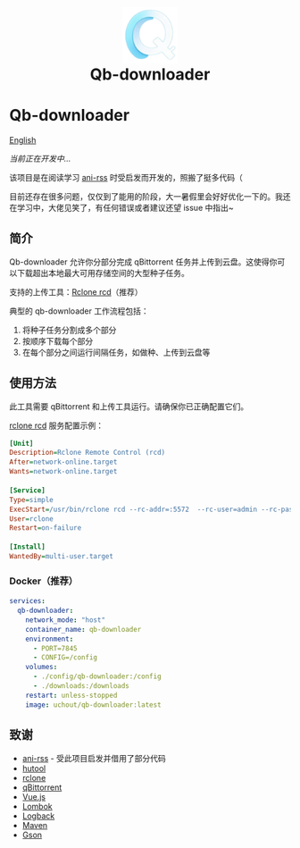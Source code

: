 <div align="center">
<img src="ui/public/android-chrome-512x512.png" height="100"/>
<h1 style="margin-top: 0">Qb-downloader</h1>
</div>

# Qb-downloader

[English](README.md)

*当前正在开发中...*

该项目是在阅读学习 [ani-rss](https://github.com/wushuo894/ani-rss) 时受启发而开发的，照搬了挺多代码（

目前还存在很多问题，仅仅到了能用的阶段，大一暑假里会好好优化一下的。我还在学习中，大佬见笑了，有任何错误或者建议还望 issue 中指出~
## 简介

Qb-downloader 允许你分部分完成 qBittorrent 任务并上传到云盘。这使得你可以下载超出本地最大可用存储空间的大型种子任务。

支持的上传工具：[Rclone rcd](https://rclone.org/commands/rclone_rcd/)（推荐）

典型的 qb-downloader 工作流程包括：
1. 将种子任务分割成多个部分
2. 按顺序下载每个部分
3. 在每个部分之间运行间隔任务，如做种、上传到云盘等

## 使用方法

此工具需要 qBittorrent 和上传工具运行。请确保你已正确配置它们。

[rclone rcd](https://rclone.org/commands/rclone_rcd/) 服务配置示例：
```ini
[Unit]
Description=Rclone Remote Control (rcd)
After=network-online.target
Wants=network-online.target

[Service]
Type=simple
ExecStart=/usr/bin/rclone rcd --rc-addr=:5572  --rc-user=admin --rc-pass="password"
User=rclone
Restart=on-failure

[Install]
WantedBy=multi-user.target
```

### Docker（推荐）

```yaml
services:
  qb-downloader:
    network_mode: "host"
    container_name: qb-downloader
    environment:
      - PORT=7845
      - CONFIG=/config
    volumes:
      - ./config/qb-downloader:/config
      - ./downloads:/downloads
    restart: unless-stopped
    image: uchout/qb-downloader:latest
```

## 致谢

- [ani-rss](https://github.com/wushuo894/ani-rss) - 受此项目启发并借用了部分代码
- [hutool](https://hutool.cn)
- [rclone](https://rclone.org)
- [qBittorrent](https://github.com/qbittorrent/qBittorrent)
- [Vue.js](https://cn.vuejs.org/)
- [Lombok](https://github.com/projectlombok/lombok)
- [Logback](https://github.com/qos-ch/logback)
- [Maven](https://github.com/apache/maven)
- [Gson](https://github.com/google/gson)